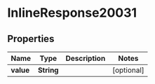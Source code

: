 

# InlineResponse20031

## Properties

Name | Type | Description | Notes
------------ | ------------- | ------------- | -------------
**value** | **String** |  |  [optional]




